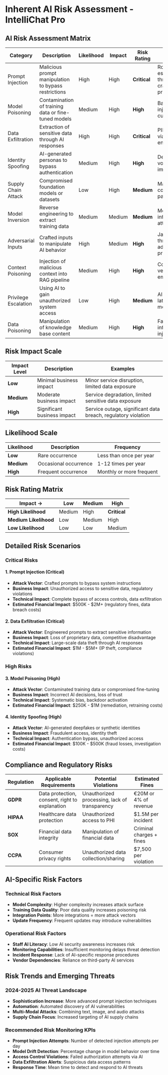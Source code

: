 # Inherent AI Risk Assessment - IntelliChat Pro

## AI Risk Assessment Matrix

| Category | Description | Likelihood | Impact | Risk Rating | Scenario |
|----------|-------------|------------|--------|-------------|----------|
| Prompt Injection | Malicious prompt manipulation to bypass restrictions | High | High | **Critical** | Role escalation through crafted prompts |
| Model Poisoning | Contamination of training data or fine-tuned models | Medium | High | **High** | Backdoor injection in custom model |
| Data Exfiltration | Extraction of sensitive data through AI responses | High | High | **Critical** | PII extraction via prompt engineering |
| Identity Spoofing | AI-generated personas to bypass authentication | Medium | High | **High** | Deepfake voice/text impersonation |
| Supply Chain Attack | Compromised foundation models or datasets | Low | High | **Medium** | Malicious code in third-party models |
| Model Inversion | Reverse engineering to extract training data | Medium | Medium | **Medium** | Membership inference attacks |
| Adversarial Inputs | Crafted inputs to manipulate AI behavior | High | Medium | **High** | Jailbreaking through adversarial prompts |
| Context Poisoning | Injection of malicious context into RAG pipeline | Medium | High | **High** | Contaminated vector embeddings |
| Privilege Escalation | Using AI to gain unauthorized system access | Low | High | **Medium** | AI-assisted lateral movement |
| Data Poisoning | Manipulation of knowledge base content | Medium | High | **High** | False information injection |

## Risk Impact Scale

| Impact Level | Description | Examples |
|--------------|-------------|----------|
| **Low** | Minimal business impact | Minor service disruption, limited data exposure |
| **Medium** | Moderate business impact | Service degradation, limited sensitive data exposure |
| **High** | Significant business impact | Service outage, significant data breach, regulatory violation |

## Likelihood Scale

| Likelihood | Description | Frequency |
|------------|-------------|-----------|
| **Low** | Rare occurrence | Less than once per year |
| **Medium** | Occasional occurrence | 1-12 times per year |
| **High** | Frequent occurrence | Monthly or more frequent |

## Risk Rating Matrix

| Impact → | Low | Medium | High |
|----------|-----|--------|------|
| **High Likelihood** | Medium | High | **Critical** |
| **Medium Likelihood** | Low | Medium | High |
| **Low Likelihood** | Low | Low | Medium |

## Detailed Risk Scenarios

### Critical Risks

#### 1. Prompt Injection (Critical)
- **Attack Vector**: Crafted prompts to bypass system instructions
- **Business Impact**: Unauthorized access to sensitive data, regulatory violations
- **Technical Impact**: Complete bypass of access controls, data exfiltration
- **Estimated Financial Impact**: $500K - $2M+ (regulatory fines, data breach costs)

#### 2. Data Exfiltration (Critical)
- **Attack Vector**: Engineered prompts to extract sensitive information
- **Business Impact**: Loss of proprietary data, competitive disadvantage
- **Technical Impact**: Large-scale data theft through AI responses
- **Estimated Financial Impact**: $1M - $5M+ (IP theft, compliance violations)

### High Risks

#### 3. Model Poisoning (High)
- **Attack Vector**: Contaminated training data or compromised fine-tuning
- **Business Impact**: Incorrect AI decisions, loss of trust
- **Technical Impact**: Systematic bias, backdoor activation
- **Estimated Financial Impact**: $250K - $1M (remediation, retraining costs)

#### 4. Identity Spoofing (High)
- **Attack Vector**: AI-generated deepfakes or synthetic identities
- **Business Impact**: Fraudulent access, identity theft
- **Technical Impact**: Authentication bypass, unauthorized access
- **Estimated Financial Impact**: $100K - $500K (fraud losses, investigation costs)

## Compliance and Regulatory Risks

| Regulation | Applicable Requirements | Potential Violations | Estimated Fines |
|------------|------------------------|---------------------|-----------------|
| **GDPR** | Data protection, consent, right to explanation | Unauthorized processing, lack of transparency | €20M or 4% of revenue |
| **HIPAA** | Healthcare data protection | Unauthorized access to PHI | $1.5M per incident |
| **SOX** | Financial data integrity | Manipulation of financial data | Criminal charges + fines |
| **CCPA** | Consumer privacy rights | Unauthorized data collection/sharing | $7,500 per violation |

## AI-Specific Risk Factors

### Technical Risk Factors
- **Model Complexity**: Higher complexity increases attack surface
- **Training Data Quality**: Poor data quality increases poisoning risk
- **Integration Points**: More integrations = more attack vectors
- **Update Frequency**: Frequent updates may introduce vulnerabilities

### Operational Risk Factors
- **Staff AI Literacy**: Low AI security awareness increases risk
- **Monitoring Capabilities**: Insufficient monitoring delays threat detection
- **Incident Response**: Lack of AI-specific response procedures
- **Vendor Dependencies**: Reliance on third-party AI services

## Risk Trends and Emerging Threats

### 2024-2025 AI Threat Landscape
- **Sophistication Increase**: More advanced prompt injection techniques
- **Automation**: Automated discovery of AI vulnerabilities
- **Multi-Modal Attacks**: Combining text, image, and audio attacks
- **Supply Chain Focus**: Increased targeting of AI supply chains

### Recommended Risk Monitoring KPIs
- **Prompt Injection Attempts**: Number of detected injection attempts per day
- **Model Drift Detection**: Percentage change in model behavior over time
- **Access Control Violations**: Failed authorization attempts via AI
- **Data Exfiltration Alerts**: Suspicious data access patterns
- **Response Time**: Mean time to detect and respond to AI threats
